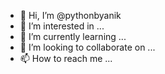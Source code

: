 - 👋 Hi, I’m @pythonbyanik
- 👀 I’m interested in ...
- 🌱 I’m currently learning ...
- 💞️ I’m looking to collaborate on ...
- 📫 How to reach me ...

<!---
pythonbyanik/pythonbyanik is a ✨ special ✨ repository because its `README.md` (this file) appears on your GitHub profile.
You can click the Preview link to take a look at your changes.
--->
